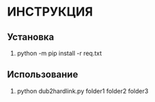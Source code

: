 # ИНСТРУКЦИЯ

## Установка
1. python -m pip install -r req.txt

## Использование
1. python dub2hardlink.py folder1 folder2 folder3

